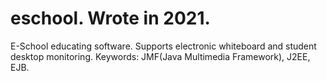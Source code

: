 # eschool. Wrote in 2021.
E-School educating software. Supports electronic whiteboard and student desktop monitoring.
Keywords: JMF(Java Multimedia Framework), J2EE, EJB.
